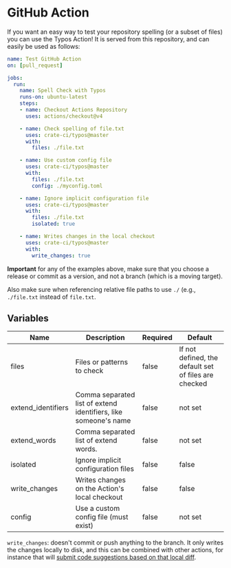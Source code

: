 # GitHub Action

If you want an easy way to test your repository spelling (or a subset of files)
you can use the Typos Action! It is served from this repository, and can
easily be used as follows:

```yaml
name: Test GitHub Action
on: [pull_request]

jobs:
  run:
    name: Spell Check with Typos
    runs-on: ubuntu-latest
    steps:
    - name: Checkout Actions Repository
      uses: actions/checkout@v4

    - name: Check spelling of file.txt
      uses: crate-ci/typos@master
      with:
        files: ./file.txt

    - name: Use custom config file
      uses: crate-ci/typos@master
      with:
        files: ./file.txt
        config: ./myconfig.toml

    - name: Ignore implicit configuration file
      uses: crate-ci/typos@master
      with:
        files: ./file.txt
        isolated: true

    - name: Writes changes in the local checkout
      uses: crate-ci/typos@master
      with:
        write_changes: true
```

**Important** for any of the examples above, make sure that you choose
a release or commit as a version, and not a branch (which is a moving target).

Also make sure when referencing relative file paths to use `./` (e.g., `./file.txt` instead of
`file.txt`.

## Variables

| Name               | Description                                                     | Required | Default                                              |
| ------------------ | --------------------------------------------------------------- | -------- | ---------------------------------------------------- |
| files              | Files or patterns to check                                      | false    | If not defined, the default set of files are checked |
| extend_identifiers | Comma separated list of extend identifiers, like someone's name | false    | not set                                              |
| extend_words       | Comma separated list of extend words.                           | false    | not set                                              |
| isolated           | Ignore implicit configuration files                             | false    | false                                                |
| write_changes      | Writes changes on the Action's local checkout                   | false    | false                                                |
| config             | Use a custom config file (must exist)                           | false    | not set                                              |

`write_changes`: doesn't commit or push anything to the branch. It only writes the changes locally
to disk, and this can be combined with other actions, for instance that will [submit code
suggestions based on that local diff](https://github.com/getsentry/action-git-diff-suggestions).
